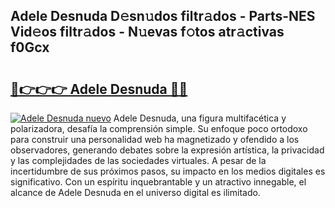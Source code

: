 ## Adele Desnuda D𝚎sn𝚞dos filtr𝚊dos - Parts-NES Vid𝚎os filtr𝚊dos - N𝚞evas f𝚘tos atr𝚊ctivas f0Gcx

# <h2><a href="http://mb6zhy.tromn.icu/?c=Adele+Desnuda">🔗👉👉👉 Adele Desnuda 🔗🔗</a></h2>

[![Adele Desnuda nuevo](https://i.imgur.com/pEAQMta.gif)](http://mb6zhy.tromn.icu/?c=Adele+Desnuda)
Adele Desnuda, una figura multifacética y polarizadora, desafía la comprensión simple. Su enfoque poco ortodoxo para construir una personalidad web ha magnetizado y ofendido a los observadores, generando debates sobre la expresión artística, la privacidad y las complejidades de las sociedades virtuales. A pesar de la incertidumbre de sus próximos pasos, su impacto en los medios digitales es significativo. Con un espíritu inquebrantable y un atractivo innegable, el alcance de Adele Desnuda en el universo digital es ilimitado.

